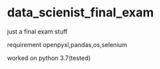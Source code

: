 # data_scienist_final_exam
just a final exam stuff

requirement openpyxl,pandas,os,selenium

worked on python 3.7(tested)
